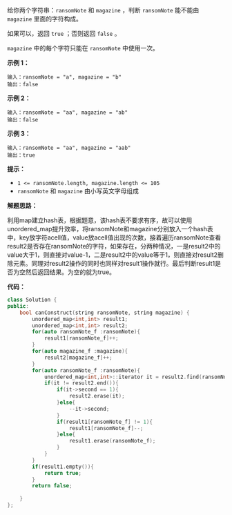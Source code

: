 给你两个字符串：`ransomNote` 和 `magazine` ，判断 `ransomNote` 能不能由 `magazine` 里面的字符构成。

如果可以，返回 `true` ；否则返回 `false` 。

`magazine` 中的每个字符只能在 `ransomNote` 中使用一次。

 

**示例 1：**

```
输入：ransomNote = "a", magazine = "b"
输出：false
```

**示例 2：**

```
输入：ransomNote = "aa", magazine = "ab"
输出：false
```

**示例 3：**

```
输入：ransomNote = "aa", magazine = "aab"
输出：true
```

 

**提示：**

- `1 <= ransomNote.length, magazine.length <= 105`
- `ransomNote` 和 `magazine` 由小写英文字母组成



**解题思路：**

利用map建立hash表，根据题意，该hash表不要求有序，故可以使用unordered_map提升效率，将ransomNote和magazine分别放入一个hash表中，key放字符acell值，value放acell值出现的次数，接着遍历ransomNote查看result2是否存在ransomNote的字符，如果存在，分两种情况，一是result2中的value大于1，则直接对value-1，二是result2中的value等于1，则直接对result2删除元素。同理对result2操作的同时也同样对result1操作就行。最后判断result1是否为空然后返回结果。为空的就为true。



**代码：**

```c++
class Solution {
public:
    bool canConstruct(string ransomNote, string magazine) {
        unordered_map<int,int> result1;
        unordered_map<int,int> result2;
        for(auto ransomNote_f :ransomNote){
            result1[ransomNote_f]++;
        }
        for(auto magazine_f :magazine){
            result2[magazine_f]++;
        }
        for(auto ransomNote_f :ransomNote){
            unordered_map<int,int>::iterator it = result2.find(ransomNote_f);
            if(it != result2.end()){
                if(it->second == 1){
                    result2.erase(it);
                }else{
                    --it->second;
                }
                if(result1[ransomNote_f] != 1){
                    result1[ransomNote_f]--;
                }else{
                    result1.erase(ransomNote_f);
                }
            }
        }
        if(result1.empty()){
            return true;
        }
        return false;
        
    }
};
```

